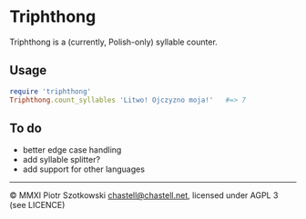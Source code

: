 Triphthong
==========

Triphthong is a (currently, Polish-only) syllable counter.

Usage
-----

``` Ruby
require 'triphthong'
Triphthong.count_syllables 'Litwo! Ojczyzno moja!'   #=> 7
```

To do
-----

* better edge case handling
* add syllable splitter?
* add support for other languages

---

© MMXI Piotr Szotkowski <chastell@chastell.net>, licensed under AGPL 3 (see LICENCE)
